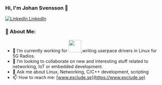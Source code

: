 ### Hi, I'm Johan Svensson 👋
[![LinkedIn LinkedIn](https://img.shields.io/badge/%20-Connect-black?color=14171A&labelColor=0e76a8&logo=linkedin&logoColor=ffffff)](https://www.linkedin.com/in/johan-svensson-25b191a/)

<!--
**payano/payano** is a ✨ _special_ ✨ repository because its `README.md` (this file) appears on your GitHub profile.
-->
### 🧐 About Me:
- 🔭 I’m currently working for <img src="https://upload.wikimedia.org/wikipedia/commons/e/e9/Ericsson_logo.svg" height=40 />,writing userpace drivers in Linux for 5G Radios.
- 👯 I’m looking to collaborate on new and interesting stuff related to networking, IoT or embedded development.
- 💬 Ask me about Linux, Networking, C/C++ development, scripting
- 📫 How to reach me: [www.exclude.se](https://www.exclude.se)
<!-- - 🌱 I’m currently learning ... -->
<!-- - 🤔 I’m looking for help with ... -->
<!-- - 😄 Pronouns: ... -->
<!-- - ⚡ Fun fact: ...-->


